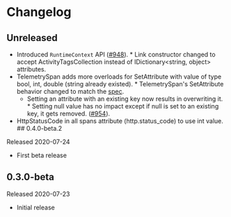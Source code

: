 # Changelog

## Unreleased

* Introduced `RuntimeContext` API
([#948](https://github.com/open-telemetry/opentelemetry-dotnet/pull/948)). *
Link constructor changed to accept ActivityTagsCollection instead of
  IDictionary<string, object> attributes.
* TelemetrySpan adds more overloads for SetAttribute with value of type bool,
int, double (string already existed). * TelemetrySpan's SetAttribute behavior
changed to match the
[spec](https://github.com/open-telemetry/opentelemetry-specification/blob/master/specification/trace/api.md#set-attributes).
  * Setting an attribute with an existing key now results in overwriting it. *
  Setting null value has no impact except if null is set to an existing key, it
  gets removed.
    ([#954](https://github.com/open-telemetry/opentelemetry-dotnet/pull/954)).
* HttpStatusCode in all spans attribute (http.status_code) to use int value. ##
0.4.0-beta.2

Released 2020-07-24

* First beta release

## 0.3.0-beta

Released 2020-07-23

* Initial release
